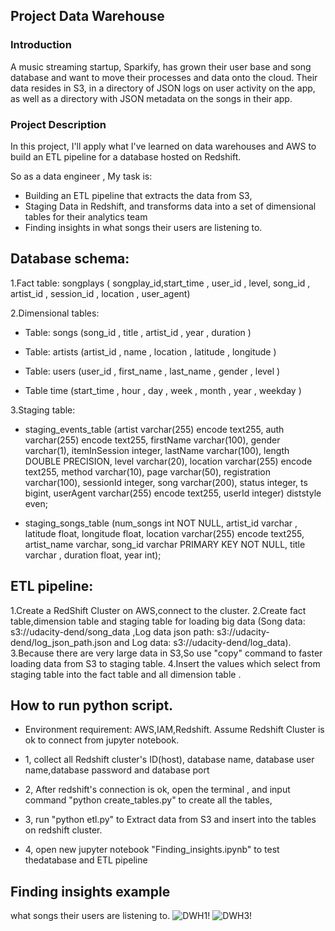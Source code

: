 ## Project Data Warehouse
### Introduction
A music streaming startup, Sparkify, has grown their user base and song database and want to move their processes and data onto the cloud. 
Their data resides in S3, in a directory of JSON logs on user activity on the app, as well as a directory with JSON metadata on the songs in their app.


### Project Description
In this project, I'll apply what I've learned on data warehouses and AWS to build an ETL pipeline for a database hosted on Redshift. 

So as a data engineer , My task is:
- Building an ETL pipeline that extracts the data from S3, 
- Staging Data in Redshift, and transforms data into a set of dimensional tables for their analytics team 
- Finding insights in what songs their users are listening to. 



## Database schema:
1.Fact table: songplays  ( songplay_id,start_time , user_id , level, song_id , artist_id , session_id , location , user_agent)

2.Dimensional tables:

- Table: songs (song_id , title , artist_id , year , duration )

- Table: artists (artist_id , name , location , latitude , longitude ) 

- Table: users (user_id , first_name , last_name , gender , level )

- Table time (start_time , hour , day , week , month , year , weekday ) 

3.Staging table:

- staging_events_table (artist varchar(255) encode text255,
                      auth varchar(255) encode text255,
                      firstName varchar(100),
                      gender varchar(1),
                      itemInSession integer,
                      lastName varchar(100),
                      length DOUBLE PRECISION,
                      level varchar(20),
                      location varchar(255) encode text255,
                      method varchar(10),
                      page varchar(50),
                      registration varchar(100),
                      sessionId integer,
                      song varchar(200),
                      status integer,
                      ts bigint,
                      userAgent varchar(255) encode text255,
                      userId integer)
                      diststyle even;
                                    
- staging_songs_table (num_songs int NOT NULL, 
                                artist_id varchar , 
                                latitude float, 
                                longitude float,
                                location varchar(255) encode text255,
                                artist_name varchar,
                                song_id varchar PRIMARY KEY NOT NULL,
                                title varchar ,
                                duration float,
                                year int);                                    
 
## ETL pipeline:

1.Create a RedShift Cluster on AWS,connect to the cluster.
2.Create fact table,dimension table and staging table for loading big data
(Song data: s3://udacity-dend/song_data ,Log data json path: s3://udacity-dend/log_json_path.json
and Log data: s3://udacity-dend/log_data).
3.Because there are very large data in S3,So use "copy" command to faster loading data from S3 to staging table.
4.Insert the values which select from staging table into the fact table and all dimension table .




## How to run python script.
- Environment requirement: AWS,IAM,Redshift. Assume Redshift Cluster is ok to connect from jupyter notebook.

- 1, collect all Redshift cluster's ID(host), database name, database user name,database password and database port 

- 2, After redshift's connection is ok, open the terminal , and input command "python create_tables.py" to create all the tables, 

- 3, run "python etl.py" to Extract data from S3 and insert into the tables on redshift cluster.

- 4, open new jupyter notebook "Finding_insights.ipynb" to test thedatabase and ETL pipeline

## Finding insights example
what songs their users are listening to.
![DWH1!](./dwh1.png "dwh1")
![DWH3!](./DWH3.png "dwh3")
